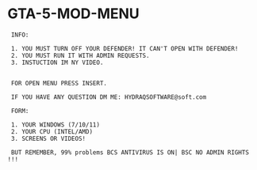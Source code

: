 # GTA-5-MOD-MENU


     INFO:
	 
	 1. YOU MUST TURN OFF YOUR DEFENDER! IT CAN'T OPEN WITH DEFENDER!
	 2. YOU MUST RUN IT WITH ADMIN REQUESTS.
	 3. INSTUCTION IM NY VIDEO.
	 
	 
	 FOR OPEN MENU PRESS INSERT.
	 
	 IF YOU HAVE ANY QUESTION DM ME: HYDRAQSOFTWARE@soft.com
	 
	 FORM:
	 
	 1. YOUR WINDOWS (7/10/11)
	 2. YOUR CPU (INTEL/AMD)
	 3. SCREENS OR VIDEOS!
	 
	 BUT REMEMBER, 99% problems BCS ANTIVIRUS IS ON| BSC NO ADMIN RIGHTS !!!
